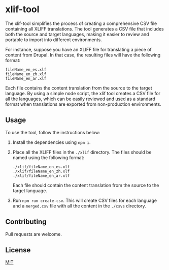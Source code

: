 
# xlif-tool

The xlif-tool  simplifies the process of creating a comprehensive CSV file containing all XLIFF translations. The tool generates a CSV file that includes both the source and target languages, making it easier to review and portable to import into different environments.

For instance, suppose you have an XLIFF file for translating a piece of content from Drupal. In that case, the resulting files will have the following format:

```
fileName_en_es.xlf
fileName_en_zh.xlf
fileName_en_ar.xlf
```

Each file contains the content translation from the source to the target language. By using a simple node script, the xlif tool creates a CSV file for all the languages, which can be easily reviewed and used as a standard format when translations are exported from non-production environments.

## Usage

To use the tool, follow the instructions below:

1. Install the dependencies using `npm i`.
2. Place all the XLIFF files in the `./xlif` directory. The files should be named using the following format:

   ```
   ./xlif/fileName_en_es.xlf
   ./xlif/fileName_en_zh.xlf
   ./xlif/fileName_en_ar.xlf
   ```

   Each file should contain the content translation from the source to the target language.

3. Run `npm run create-csv`. This will create CSV files for each language and a `merged.csv` file with all the content in the `./csvs` directory.

## Contributing

Pull requests are welcome.

## License

[MIT](https://choosealicense.com/licenses/mit/)